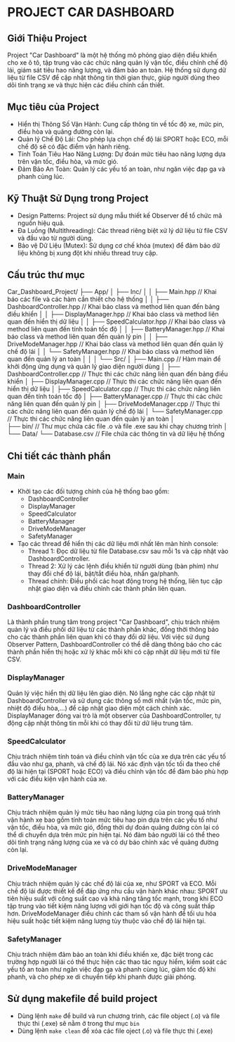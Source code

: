 # PROJECT CAR DASHBOARD 

## Giới Thiệu Project
Project "Car Dashboard" là một hệ thống mô phỏng giao diện điều khiển cho xe ô tô, tập trung vào các chức năng quản lý vận tốc, điều chỉnh chế độ lái, giám sát tiêu hao năng lượng, và đảm bảo an toàn. Hệ thống sử dụng dữ liệu từ file CSV để cập nhật thông tin thời gian thực, giúp người dùng theo dõi tình trạng xe và thực hiện các điều chỉnh cần thiết.

## Mục tiêu của Project
- Hiển thị Thông Số Vận Hành: Cung cấp thông tin về tốc độ xe, mức pin, điều hòa và quãng đường còn lại.
- Quản lý Chế Độ Lái: Cho phép lựa chọn chế độ lái SPORT hoặc ECO, mỗi chế độ sẽ có đặc điểm vận hành riêng.
- Tính Toán Tiêu Hao Năng Lượng: Dự đoán mức tiêu hao năng lượng dựa trên vận tốc, điều hòa, và mức gió.
- Đảm Bảo An Toàn: Quản lý các yếu tố an toàn, như ngăn việc đạp ga và phanh cùng lúc.

## Kỹ Thuật Sử Dụng trong Project
- Design Patterns: Project sử dụng mẫu thiết kế Observer để tổ chức mã nguồn hiệu quả.
- Đa Luồng (Multithreading): Các thread riêng biệt xử lý dữ liệu từ file CSV và đầu vào từ người dùng.
- Bảo vệ Dữ Liệu (Mutex): Sử dụng cơ chế khóa (mutex) để đảm bảo dữ liệu không bị xung đột khi nhiều thread truy cập.

## Cấu trúc thư mục

Car_Dashboard_Project/
├── App/
│   ├── Inc/
│   │   ├── Main.hpp                    // Khai báo các file và các hàm cần thiết cho hệ thống 
│   │   ├── DashboardController.hpp     // Khai báo class và method liên quan đến bảng điều khiển
│   │   ├── DisplayManager.hpp          // Khai báo class và method liên quan đến hiển thị dữ liệu 
│   │   ├── SpeedCalculator.hpp         // Khai báo class và method liên quan đến tính toán tốc độ
│   │   ├── BatteryManager.hpp          // Khai báo class và method liên quan đến quản lý pin
│   │   ├── DriveModeManager.hpp        // Khai báo class và method liên quan đến quản lý chế độ lái
│   │   └── SafetyManager.hpp           // Khai báo class và method liên quan đến quản lý an toàn
│   │
│   └── Src/
│       ├── Main.cpp                    // Hàm main để khởi động ứng dụng và quản lý giao diện người dùng
│       ├── DashboardController.cpp     // Thực thi các chức năng liên quan đến bảng điều khiển
│       ├── DisplayManager.cpp          // Thực thi các chức năng liên quan đến hiển thị dữ liệu
│       ├── SpeedCalculator.cpp         // Thực thi các chức năng liên quan đến tính toán tốc độ
│       ├── BatteryManager.cpp          // Thực thi các chức năng liên quan đến quản lý pin
│       ├── DriveModeManager.cpp        // Thực thi các chức năng liên quan đến quản lý chế độ lái
│       └── SafetyManager.cpp           // Thực thi các chức năng liên quan đến quản lý an toàn
│   
├── bin/                                // Thư mục chứa các file .o và file .exe sau khi chạy chương trình
│   
└── Data/
    └── Database.csv                    // File chứa các thông tin và dữ liệu hệ thống

## Chi tiết các thành phần
### Main
- Khởi tạo các đối tượng chính của hệ thống bao gồm: 
    - DashboardController
    - DisplayManager
    - SpeedCalculator
    - BatteryManager
    - DriveModeManager
    - SafetyManager
- Tạo các thread để hiển thị các dữ liệu mới nhất lên màn hình console:
    - Thread 1: Đọc dữ liệu từ file Database.csv sau mỗi 1s và cập nhật vào DashboardController.
    - Thread 2: Xử lý các lệnh điều khiển từ người dùng (bàn phím) như thay đổi chế độ lái, bật/tắt điều hòa, nhấn ga/phanh.
    - Thread chính: Điều phối các hoạt động trong hệ thống, liên tục cập nhật giao diện và điều chỉnh các thành phần liên quan.
### DashboardController
Là thành phần trung tâm trong project "Car Dashboard", chịu trách nhiệm quản lý và điều phối dữ liệu từ các thành phần khác, đồng thời thông báo cho các thành phần liên quan khi có thay đổi dữ liệu. Với việc sử dụng Observer Pattern, DashboardController có thể dễ dàng thông báo cho các thành phần hiển thị hoặc xử lý khác mỗi khi có cập nhật dữ liệu mới từ file CSV.
### DisplayManager
Quản lý việc hiển thị dữ liệu lên giao diện. Nó lắng nghe các cập nhật từ DashboardController và sử dụng các thông số mới nhất (vận tốc, mức pin, nhiệt độ điều hòa,...) để cập nhật giao diện một cách chính xác. DisplayManager đóng vai trò là một observer của DashboardController, tự động cập nhật thông tin mỗi khi có thay đổi từ dữ liệu trung tâm. 
### SpeedCalculator
Chịu trách nhiệm tính toán và điều chỉnh vận tốc của xe dựa trên các yếu tố đầu vào như ga, phanh, và chế độ lái. Nó xác định vận tốc tối đa theo chế độ lái hiện tại (SPORT hoặc ECO) và điều chỉnh vận tốc để đảm bảo phù hợp với các điều kiện vận hành của xe.
### BatteryManager
Chịu trách nhiệm quản lý mức tiêu hao năng lượng của pin trong quá trình vận hành xe bao gồm tính toán mức tiêu hao pin dựa trên các yếu tố như vận tốc, điều hòa, và mức gió, đồng thời dự đoán quãng đường còn lại có thể di chuyển dựa trên mức pin hiện tại. Nó đảm bảo người lái có thể theo dõi tình trạng năng lượng của xe và có dự báo chính xác về quãng đường còn lại.
### DriveModeManager
Chịu trách nhiệm quản lý các chế độ lái của xe, như SPORT và ECO. Mỗi chế độ lái được thiết kế để đáp ứng nhu cầu vận hành khác nhau: SPORT ưu tiên hiệu suất với công suất cao và khả năng tăng tốc mạnh, trong khi ECO tập trung vào tiết kiệm năng lượng với giới hạn tốc độ và công suất thấp hơn. DriveModeManager điều chỉnh các tham số vận hành để tối ưu hóa hiệu suất hoặc tiết kiệm năng lượng tùy thuộc vào chế độ lái hiện tại.
### SafetyManager
Chịu trách nhiệm đảm bảo an toàn khi điều khiển xe, đặc biệt trong các trường hợp người lái có thể thực hiện các thao tác nguy hiểm, kiểm soát các yếu tố an toàn như ngăn việc đạp ga và phanh cùng lúc, giảm tốc độ khi phanh, và cho phép xe di chuyển tiếp khi phanh được giải phóng.

## Sử dụng makefile để build project
- Dùng lệnh `make` để build và run chương trình, các file object (.o) và file thực thi (.exe) sẽ nằm ở trong thư mục `bin`
- Dùng lệnh `make clean` để xóa các file oject (.o) và file thực thi (.exe)